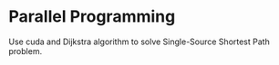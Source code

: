 # Parallel Programming

Use cuda and Dijkstra algorithm to solve Single-Source Shortest Path problem.
